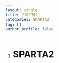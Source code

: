 ```yaml
---
layout: single
title: 스파르타2
categories: SPARTA2
tag: []
author_profile: false
---
```

 
1. # SPARTA2
